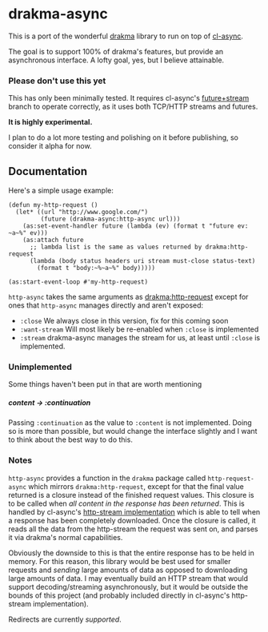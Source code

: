 drakma-async
============
This is a port of the wonderful [drakma](http://weitz.de/drakma/) library to run
on top of [cl-async](https://github.com/orthecreedence/cl-async).

The goal is to support 100% of drakma's features, but provide an asynchronous
interface. A lofty goal, yes, but I believe attainable.

### Please don't use this yet
This has only been minimally tested. It requires cl-async's
[future+stream](https://github.com/orthecreedence/cl-async/tree/future+stream)
branch to operate correctly, as it uses both TCP/HTTP streams and futures.

__It is highly experimental.__

I plan to do a lot more testing and polishing on it before publishing, so
consider it alpha for now.

Documentation
-------------
Here's a simple usage example:

```common-lisp
(defun my-http-request ()
  (let* ((url "http://www.google.com/")
         (future (drakma-async:http-async url)))
    (as:set-event-handler future (lambda (ev) (format t "future ev: ~a~%" ev)))
    (as:attach future
	  ;; lambda list is the same as values returned by drakma:http-request
	  (lambda (body status headers uri stream must-close status-text)
        (format t "body:~%~a~%" body)))))

(as:start-event-loop #'my-http-request)
```

`http-async` takes the same arguments as [drakma:http-request](http://weitz.de/drakma/#http-request)
except for ones that `http-async` manages directly and aren't exposed:

 - `:close` We always close in this version, fix for this coming soon
 - `:want-stream` Will most likely be re-enabled when `:close` is implemented
 - `:stream` drakma-async manages the stream for us, at least until `:close` is
   implemented.

### Unimplemented
Some things haven't been put in that are worth mentioning

##### content -> :continuation
Passing `:continuation` as the value to `:content` is not implemented. Doing so
is more than possible, but would change the interface slightly and I want to
think about the best way to do this.

### Notes
`http-async` provides a function in the `drakma` package called `http-request-async`
which mirrors `drakma:http-request`, except for that the final value returned is
a closure instead of the finished request values. This closure is to be called
when *all content in the response has been returned*. This is handled by cl-async's
[http-stream implementation](https://github.com/orthecreedence/cl-async/blob/future%2Bstream/http-stream.lisp)
which is able to tell when a response has been completely downloaded. Once the
closure is called, it reads all the data from the http-stream the request was
sent on, and parses it via drakma's normal capabilities.

Obviously the downside to this is that the entire response has to be held in
memory. For this reason, this library would be best used for smaller requests
and *sending* large amounts of data as opposed to downloading large amounts of
data. I may eventually build an HTTP stream that would support
decoding/streaming asynchronously, but it would be outside the bounds of this
project (and probably included directly in cl-async's http-stream
implementation).

Redirects are currently _supported_.
